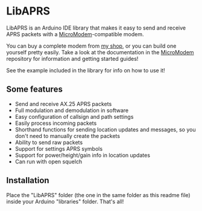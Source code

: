LibAPRS
==========

LibAPRS is an Arduino IDE library that makes it easy to send and receive APRS packets with a [MicroModem](http://unsigned.io/micromodem)-compatible modem.

You can buy a complete modem from [my shop](http://unsigned.io/shop), or you can build one yourself pretty easily. Take a look at the documentation in the [MicroModem](https://github.com/markqvist/MicroModem) repository for information and getting started guides!

See the example included in the library for info on how to use it!

## Some features

- Send and receive AX.25 APRS packets
- Full modulation and demodulation in software
- Easy configuration of callsign and path settings
- Easily process incoming packets
- Shorthand functions for sending location updates and messages, so you don't need to manually create the packets
- Ability to send raw packets
- Support for settings APRS symbols
- Support for power/height/gain info in location updates
- Can run with open squelch

## Installation

Place the "LibAPRS" folder (the one in the same folder as this readme file) inside your Arduino "libraries" folder. That's all!